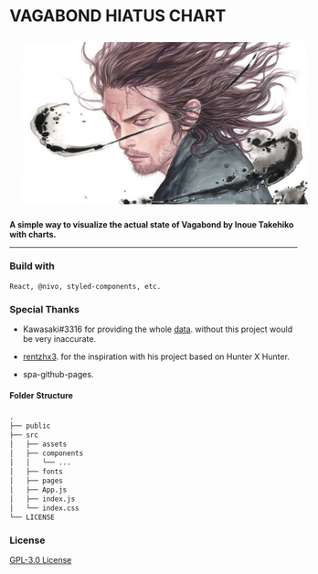 # VAGABOND HIATUS CHART

<p align="center">
  	<img style="padding: 10px 20px;" src="docs/images/vagabond-banner.jpg" alt="vagabond banner" />
</p>

**A simple way to visualize the actual state of Vagabond by Inoue Takehiko with charts.**

---

### Build with

```
React, @nivo, styled-components, etc.
```

### Special Thanks

- Kawasaki#3316 for providing the whole [data](https://docs.google.com/spreadsheets/d/1fw7G9I2zPtAfSh0NUl-4m7G5wsXe5PIcMFRtd03jVz0/). without this project would be very inaccurate.

- [rentzhx3](https://github.com/rentzhx3/). for the inspiration with his project based on Hunter X Hunter.

- spa-github-pages.

#### Folder Structure

<div style="margin: 20px 0;">

    .
    ├── public
    ├── src
    │   ├── assets
    │   ├── components
    │   │   └── ...
    │   ├── fonts
    │   ├── pages
    │   ├── App.js
    │   ├── index.js
    │   └── index.css
    └── LICENSE

</div>

### License

[GPL-3.0 License](https://github.com/falsepopsky/vagabond-hiatus-chart/blob/main/LICENSE)
